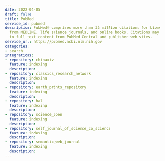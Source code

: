 ```yaml
---
date: 2022-04-05
draft: false
title: PubMed
service_id: pubmed
description: PubMed® comprises more than 33 million citations for biomedical literature
  from MEDLINE, life science journals, and online books. Citations may include links
  to full text content from PubMed Central and publisher web sites.
service_url: https://pubmed.ncbi.nlm.nih.gov
categories:
- search
integrations:
- repository: chinaxiv
  feature: indexing
  description:
- repository: classics_research_network
  feature: indexing
  description:
- repository: earth_prints_repository
  feature: indexing
  description:
- repository: hal
  feature: indexing
  description:
- repository: science_open
  feature: indexing
  description:
- repository: self_journal_of_science_co_science
  feature: indexing
  description:
- repository: semantic_web_journal
  feature: indexing
  description:
---
```



